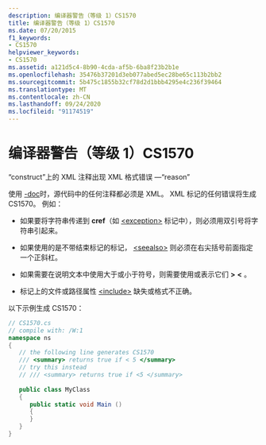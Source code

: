 ```yaml
---
description: 编译器警告（等级 1）CS1570
title: 编译器警告（等级 1）CS1570
ms.date: 07/20/2015
f1_keywords:
- CS1570
helpviewer_keywords:
- CS1570
ms.assetid: a121d5c4-8b90-4cda-af5b-6ba8f23b2b1e
ms.openlocfilehash: 35476b37201d3eb077abed5ec28be65c113b2bb2
ms.sourcegitcommit: 5b475c1855b32cf78d2d1bbb4295e4c236f39464
ms.translationtype: MT
ms.contentlocale: zh-CN
ms.lasthandoff: 09/24/2020
ms.locfileid: "91174519"
---
```

# <a name="compiler-warning-level-1-cs1570"></a>编译器警告（等级 1）CS1570

“construct”上的 XML 注释出现 XML 格式错误 —“reason”  
  
 使用 [-doc](../language-reference/compiler-options/doc-compiler-option.md)时，源代码中的任何注释都必须是 XML。 XML 标记的任何错误将生成 CS1570。 例如：  
  
- 如果要将字符串传递到 **cref**（如 [\<exception>](../programming-guide/xmldoc/exception.md) 标记中），则必须用双引号将字符串引起来。  
  
- 如果使用的是不带结束标记的标记， [\<seealso>](../programming-guide/xmldoc/seealso.md) 则必须在右尖括号前面指定一个正斜杠。  
  
- 如果需要在说明文本中使用大于或小于符号，则需要使用或表示它们 **&gt;** **&lt;** 。  
  
- 标记上的文件或路径属性 [\<include>](../programming-guide/xmldoc/include.md) 缺失或格式不正确。  
  
 以下示例生成 CS1570：  
  
```csharp  
// CS1570.cs  
// compile with: /W:1  
namespace ns  
{  
   // the following line generates CS1570  
   /// <summary> returns true if < 5 </summary>  
   // try this instead  
   // /// <summary> returns true if <5 </summary>  
  
   public class MyClass  
   {  
      public static void Main ()  
      {  
      }  
   }  
}  
```
